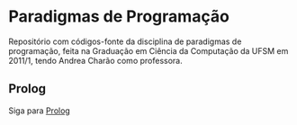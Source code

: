 # Paradigmas de Programação

Repositório com códigos-fonte da disciplina de paradigmas de programação, feita na Graduação em Ciência da Computação da UFSM em 2011/1, tendo Andrea Charão como professora.


## Prolog

Siga para [Prolog](prolog/README.md)